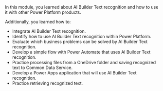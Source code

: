 In this module, you learned about AI Builder Text recognition and how to use it with other Power Platform products. 

Additionally, you learned how to:

-   Integrate AI Builder Text recognition.
-   Identify how to use AI Builder Text recognition within Power Platform.
-   Evaluate which business problems can be solved by AI Builder Text recognition.
-   Develop a simple flow with Power Automate that uses AI Builder Text recognition.
-   Practice processing files from a OneDrive folder and saving recognized text to Common Data Service.
-   Develop a Power Apps application that will use AI Builder Text recognition.
-   Practice retrieving recognized text.

